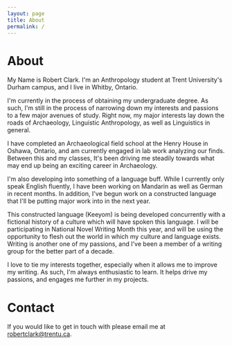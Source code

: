 ```yaml
---
layout: page
title: About
permalink: /
---
```

# About

My Name is Robert Clark. I'm an Anthropology student at Trent University's Durham campus, and I live in Whitby, Ontario.

I'm currently in the process of obtaining my undergraduate degree. As such, I'm still in the process of narrowing down my interests and passions to a few major avenues of study. Right now, my major interests lay down the roads of Archaeology, Linguistic Anthropology, as well as Linguistics in general.

I have completed an Archaeological field school at the Henry House in Oshawa, Ontario, and am currently engaged in lab work analyzing our finds. Between this and my classes, It's been driving me steadily towards what may end up being an exciting career in Archaeology.

I'm also developing into something of a language buff. While I currently only speak English fluently, I have been working on Mandarin as well as German in recent months. In addition, I've begun work on a constructed language that I'll be putting major work into in the next year. 

This constructed language (Keeyom) is being developed concurrently with a fictional history of a culture which will have spoken this language. I will be participating in National Novel Writing Month this year, and will be using the opportunity to flesh out the world in which my culture and language exists. Writing is another one of my passions, and I've been a member of a writing group for the better part of a decade.

I love to tie my interests together, especially when it allows me to improve my writing. As such, I'm always enthusiastic to learn. It helps drive my passions, and engages me further in my projects.

# Contact

If you would like to get in touch with please email me at [robertclark@trentu.ca][1].

[1]: mailto:robertclark@trentu.ca
